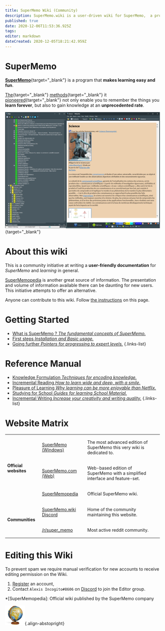 ```yaml
---
title: SuperMemo Wiki (Community)
description: SuperMemo.wiki is a user-driven wiki for SuperMemo,  a program that makes learning easy and fun.
published: true
date: 2020-12-06T11:53:36.925Z
tags: 
editor: markdown
dateCreated: 2020-12-05T18:21:42.959Z
---
```


# SuperMemo

[**SuperMemo**](https://super-memo.com/supermemo18.html){target="_blank"} is a program that **makes learning easy and fun**.

[The](https://supermemo.guru/wiki/Spaced_repetition){target="_blank"} [methods](https://supermemo.guru/wiki/Incremental_reading){target="_blank"} it [pioneered](https://supermemo.guru/wiki/History_of_spaced_repetition){target="_blank"} not only enable you to remember the things you **learn forever**, but also to gain knowledge at an **unprecedented rate**.

[![SuperMemo 18](/screenshots/screenshot-sm18-001.png)](/screenshots/screenshot-sm18-001.png){target="_blank"}

# About this wiki

This is a community initiative at writing a **user-friendly documentation** for *SuperMemo* and *learning* in general.

[SuperMemopedia](https://supermemopedia.com/) is another great source of information. The presentation and volume of information available there can be daunting for new users. This initiative attempts to offer an alternative.

Anyone can contribute to this wiki. Follow [the instructions](#editing-this-wiki) on this page.

# Getting Started

- [What is SuperMemo ? *The fundamental concepts of SuperMemo.*](/getting-started)
- [First steps *Installation and Basic usage.*](/getting-started/first-steps)
- [Going further *Pointers for progressing to expert levels.*](/getting-started/going-further)
{.links-list}

# Reference Manual

- [Knowledge Formulation *Techniques for encoding knowledge.*](/reference-manual)
- [Incremental Reading *How to learn wide and deep, with a smile.*](/reference-manual)
- [Pleasure of Learning *Why learning can be more enjoyable than Netflix.*](/reference-manual)
- [Studying for School *Guides for learning School Material.*](/reference-manual)
- [Incremental Writing *Increase your creativity and writing quality.*](/reference-manual)
{.links-list}

# Website Matrix

<table>
  <tbody>
    <tr>
      <td rowspan="3">
        <p>
          <strong>Official websites</strong>
        </p>
      </td>
      <td>
        <p>
          <a target="_blank" href="https://super-memo.com/">SuperMemo (Windows)</a>
        </p>
      </td>
      <td>
        <p>The most advanced edition of SuperMemo this very wiki is dedicated to.</p>
      </td>
    </tr>
    <tr>
      <td>
        <p>
          <a target="_blank" href="http://supermemo.com/">SuperMemo.com (Web)</a>
        </p>
      </td>
      <td>
        <p>Web-based edition of SuperMemo with a simplified interface and feature-set.</p>
      </td>
    </tr>
    <tr>
      <td>
        <p>
          <a target="_blank" href="http://supermemopedia.com/">SuperMemopedia</a>
        </p>
      </td>
      <td>
        <p>Official SuperMemo wiki.</p>
      </td>
    </tr>
    <tr>
      <td rowspan="2">
        <p>
          <strong>Communities</strong>
        </p>
      </td>
      <td>
        <p>
          <a target="_blank" href="https://discord.gg/vUQhqCT">SuperMemo.wiki Discord</a>
        </p>
      </td>
      <td>
        <p>Home of the community maintaining this website.</p>
      </td>
    </tr>
    <tr>
      <td>
        <p>
          <a target="_blank" href="https://www.reddit.com/r/super_memo/">/r/super_memo</a>
        </p>
      </td>
      <td>
        <p>Most active reddit community.</p>
      </td>
    </tr>
  </tbody>
</table>

# Editing this Wiki

To prevent spam we require manual verification for new accounts to receive editing permission on the Wiki.

1. [Register](//supermemo.wiki/login) an account,
2. Contact `Alexis Incogito#8606` on [Discord](https://discord.gg/vUQhqCT) to join the Editor group.

*[SuperMemopedia]: Official wiki published by the SuperMemo company

![SuperMemo.wiki](/supermemo-64.png){.align-abstopright}